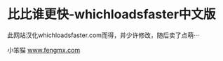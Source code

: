 比比谁更快-whichloadsfaster中文版
========================

此网站汉化whichloadsfaster.com而得，并少许修改，随后卖了点萌···


小笨猫
www.fengmx.com
